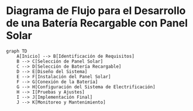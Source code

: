 # Diagrama de Flujo para el Desarrollo de una Batería Recargable con Panel Solar

```mermaid
graph TD
    A[Inicio] --> B[Identificación de Requisitos]
    B --> C[Selección de Panel Solar]
    C --> D[Selección de Batería Recargable]
    D --> E[Diseño del Sistema]
    E --> F[Instalación del Panel Solar]
    F --> G[Conexión de la Batería]
    G --> H[Configuración del Sistema de Electrificación]
    H --> I[Pruebas y Ajustes]
    I --> J[Implementación Final]
    J --> K[Monitoreo y Mantenimiento]
